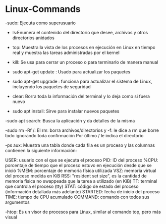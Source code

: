 # Linux-Commands

-sudo: Ejecuta como superusuario

- ls:Enumera el contenido del directorio que desee, archivos y otros directorios anidados

- top: Muestra la vista de los procesos en ejecución en Linux en tiempo real y muestra las tareas administradas por el kernel

- kill: Se usa para cerrar un proceso o para terminarlo de manera manual

- sudo apt-get update : Usado para actualizar los paquetes

- sudo apt-get upgrade : funciona para actualizar el sistema de Linux, incluyendo los paquetes de seguridad

- clear: Borra toda la información del terminal y lo deja como si fuera nuevo

- sudo apt install: Sirve para instalar nuevos paquetes

-sudo apt search: Busca la aplicación y da detalles de la misma

-sudo rm -Rf /: El rm: borra archivos/directorios
 y -f: le dice a rm que borre todo ignorando toda confirmación 
 Por último / le indica el directorio 

-ps aux: Muestra una tabla donde cada fila es un proceso y las columnas contienen la siguiente información:

USER: usuario con el que se ejecuta el proceso
PID: ID del proceso
%CPU: porcentaje de tiempo que el proceso estuvo en ejecución desde que se inició
%MEM: porcentaje de memoria física utilizada
VSZ: memoria virtual del proceso medida en KiB
RSS: "resident set size", es la cantidad de memoria física no swappeada que la tarea a utilizado (en KiB)
TT: terminal que controla el proceso (tty)
STAT: código de estado del proceso (información detallada más adelante)
STARTED: fecha de inicio del proceso
TIME: tiempo de CPU acumulado
COMMAND: comando con todos sus argumentos

-htop: Es un visor de procesos para Linux, similar al comando top, pero más visual
